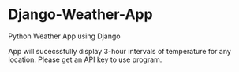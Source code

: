 # Django-Weather-App
Python Weather App using Django

App will sucecssfully display 3-hour intervals of temperature for any location. Please get an API key to use program.

